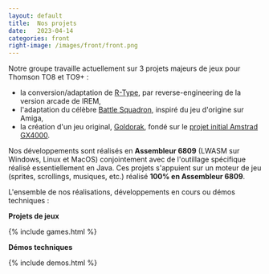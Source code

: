 ```yaml
---
layout: default
title:  Nos projets
date:   2023-04-14
categories: front
right-image: /images/front/front.png
---
```


Notre groupe travaille actuellement sur 3 projets majeurs de jeux pour Thomson TO8 et TO9+ :

- la conversion/adaptation de [R-Type](/r-type.html), par reverse-engineering de la version arcade de IREM,
- l'adaptation du célèbre [Battle Squadron](https://www.youtube.com/watch?v=P2Igl7zKvjM), inspiré du jeu d'origine sur Amiga,
- la création d'un jeu original, [Goldorak](/goldorak.html), fondé sur le [projet initial Amstrad GX4000](https://amigamuseum.emu-france.info/Fichiers/sites/Goldorak_CPC/Goldorak_CPC.html).

Nos développements sont réalisés en <b>Assembleur 6809</b> (LWASM sur Windows, Linux et MacOS) conjointement avec de l'outillage spécifique réalisé essentiellement en Java. Ces projets s'appuient sur un moteur de jeu (sprites, scrollings, musiques, etc.) réalisé <b>100% en Assembleur 6809</b>.


L'ensemble de nos réalisations, développements en cours ou démos techniques :

<!-- <style>
    .front-demos LI { display : inline ; white-space: nowrap }
    .front-demos LI:before { content : '/' }
</style> -->

<b>Projets de jeux</b>

<div class="front-demos">
{% include games.html %}
</div>

<b>Démos techniques</b>

<div class="front-demos">
{% include demos.html %}
</div>
